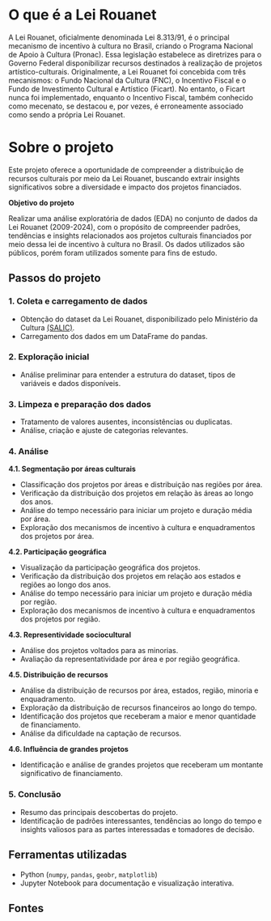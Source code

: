 # O que é a Lei Rouanet

A Lei Rouanet, oficialmente denominada Lei 8.313/91, é o principal mecanismo de incentivo à cultura no Brasil, criando o Programa Nacional de Apoio à Cultura (Pronac). Essa legislação estabelece as diretrizes para o Governo Federal disponibilizar recursos destinados à realização de projetos artístico-culturais. Originalmente, a Lei Rouanet foi concebida com três mecanismos: o Fundo Nacional da Cultura (FNC), o Incentivo Fiscal e o Fundo de Investimento Cultural e Artístico (Ficart). No entanto, o Ficart nunca foi implementado, enquanto o Incentivo Fiscal, também conhecido como mecenato, se destacou e, por vezes, é erroneamente associado como sendo a própria Lei Rouanet.

# Sobre o projeto

Este projeto oferece a oportunidade de compreender a distribuição de recursos culturais por meio da Lei Rouanet, buscando extrair insights significativos sobre a diversidade e impacto dos projetos financiados.

**Objetivo do projeto**

Realizar uma análise exploratória de dados (EDA) no conjunto de dados da Lei Rouanet (2009-2024), com o propósito de compreender padrões, tendências e insights relacionados aos projetos culturais financiados por meio dessa lei de incentivo à cultura no Brasil. Os dados utilizados são públicos, porém foram utilizados somente para fins de estudo.

## Passos do projeto

### 1. Coleta e carregamento de dados

- Obtenção do dataset da Lei Rouanet, disponibilizado pelo Ministério da Cultura [(SALIC)](https://api.salic.cultura.gov.br/doc/).
- Carregamento dos dados em um DataFrame do pandas.

### 2. Exploração inicial

- Análise preliminar para entender a estrutura do dataset, tipos de variáveis e dados disponíveis.

### 3. Limpeza e preparação dos dados

- Tratamento de valores ausentes, inconsistências ou duplicatas.
- Análise, criação e ajuste de categorias relevantes.

### 4. Análise

**4.1. Segmentação por áreas culturais**

- Classificação dos projetos por áreas e distribuição nas regiões por área.
- Verificação da distribuição dos projetos em relação às áreas ao longo dos anos.
- Análise do tempo necessário para iniciar um projeto e duração média por área.
- Exploração dos mecanismos de incentivo à cultura e enquadramentos dos projetos por área.

**4.2. Participação geográfica**

- Visualização da participação geográfica dos projetos.
- Verificação da distribuição dos projetos em relação aos estados e regiões ao longo dos anos.
- Análise do tempo necessário para iniciar um projeto e duração média por região.
- Exploração dos mecanismos de incentivo à cultura e enquadramentos dos projetos por região.

**4.3. Representividade sociocultural**

- Análise dos projetos voltados para as minorias.
- Avaliação da representatividade por área e por região geográfica.

**4.5. Distribuição de recursos**

- Análise da distribuição de recursos por área, estados, região, minoria e enquadramento.
- Exploração da distribuição de recursos financeiros ao longo do tempo.
- Identificação dos projetos que receberam a maior e menor quantidade de financiamento.
- Análise da dificuldade na captação de recursos.

**4.6. Influência de grandes projetos**

- Identificação e análise de grandes projetos que receberam um montante significativo de financiamento. 

### 5. Conclusão

- Resumo das principais descobertas do projeto.
- Identificação de padrões interessantes, tendências ao longo do tempo e insights valiosos para as partes interessadas e tomadores de decisão.

## Ferramentas utilizadas

- Python (`numpy`, `pandas`, `geobr`, `matplotlib`)
- Jupyter Notebook para documentação e visualização interativa.

## Fontes 